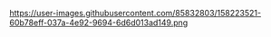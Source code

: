 https://user-images.githubusercontent.com/85832803/158223521-60b78eff-037a-4e92-9694-6d6d013ad149.png
